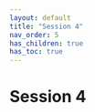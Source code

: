 ```yaml
---
layout: default
title: "Session 4"
nav_order: 5
has_children: true
has_toc: true
---
```


# Session 4
